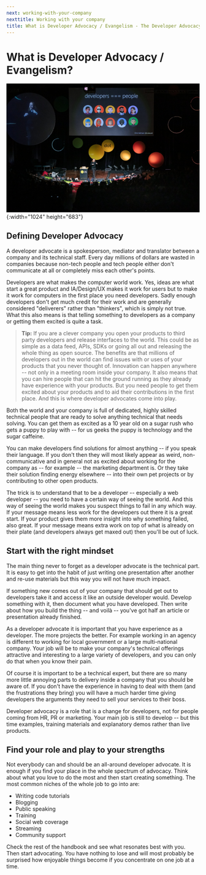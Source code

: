 ```yaml
---
next: working-with-your-company
nexttitle: Working with your company
title: What is Developer Advocacy / Evangelism - The Developer Advocacy Handbook
---
```

# What is Developer Advocacy / Evangelism?

![Chris Heilmann presenting at dotjs 2019 with a slide saying developers are people](images/cover.jpg){:width="1024" height="683"}

## Defining Developer Advocacy

A developer advocate is a spokesperson, mediator and translator between
a company and its technical staff. Every day millions of dollars are
wasted in companies because non-tech people and tech people either
don\'t communicate at all or completely miss each other\'s points.

Developers are what makes the computer world work. Yes, ideas are what
start a great product and IA/Design/UX makes it work for users but to
make it work for computers in the first place you need developers. Sadly
enough developers don\'t get much credit for their work and are
generally considered "deliverers" rather than "thinkers", which is
simply not true. What this also means is that telling something to
developers as a company or getting them excited is quite a task.

> **Tip:** If you are a clever company you open your products to third
party developers and release interfaces to the world. This could be as
simple as a data feed, APIs, SDKs or going all out and releasing the
whole thing as open source. The benefits are that millions of developers
out in the world can find issues with or uses of your products that you
never thought of. Innovation can happen anywhere -- not only in a
meeting room inside your company. It also means that you can hire people
that can hit the ground running as they already have experience with
your products. But you need people to get them excited about your
products and to aid their contributions in the first place. And this is
where developer advocates come into play.

Both the world and your company is full of dedicated, highly skilled
technical people that are ready to solve anything technical that needs
solving. You can get them as excited as a 10 year old on a sugar rush
who gets a puppy to play with -- for us geeks the puppy is technology
and the sugar caffeine.

You can make developers find solutions for almost anything -- if you
speak their language. If you don\'t then they will most likely appear as
weird, non-communicative and in general not as excited about working for
the company as -- for example -- the marketing department is. Or they
take their solution finding energy elsewhere -- into their own pet
projects or by contributing to other open products.

The trick is to understand that to be a developer -- especially a web
developer -- you need to have a certain way of seeing the world. And
this way of seeing the world makes you suspect things to fail in any
which way. If your message means less work for the developers out there
it is a great start. If your product gives them more insight into why
something failed, also great. If your message means extra work on top of
what is already on their plate (and developers always get maxed out)
then you\'ll be out of luck.

## Start with the right mindset

The main thing never to forget as a developer advocate is the technical
part. It is easy to get into the habit of just writing one presentation
after another and re-use materials but this way you will not have much
impact.

If something new comes out of your company that should get out to
developers take it and access it like an outside developer would.
Develop something with it, then document what you have developed. Then
write about how you build the thing -- and voilà -- you\'ve got half an
article or presentation already finished.

As a developer advocate it is important that you have experience as
a developer. The more projects the better. For example working in an
agency is different to working for local government or a large
multi-national company. Your job will be to make your company\'s
technical offerings attractive and interesting to a large variety of
developers, and you can only do that when you know their pain.

Of course it is important to be a technical expert, but there are so
many more little annoying parts to delivery inside a company that you
should be aware of. If you don\'t have the experience in having to deal
with them (and the frustrations they bring) you will have a much harder
time giving developers the arguments they need to sell your services to
their boss.

Developer advocacy is a role that is a change for developers, not for
people coming from HR, PR or marketing. Your main job is still to
develop -- but this time examples, training materials and explanatory
demos rather than live products.

## Find your role and play to your strengths

Not everybody can and should be an all-around developer advocate. It is
enough if you find your place in the whole spectrum of advocacy. Think
about what you love to do the most and then start creating something.
The most common niches of the whole job to go into are:

* Writing code tutorials
* Blogging
* Public speaking
* Training
* Social web coverage
* Streaming
* Community support

Check the rest of the handbook and see what resonates best with you.
Then start advocating. You have nothing to lose and will most probably
be surprised how enjoyable things become if you concentrate on one job
at a time.
